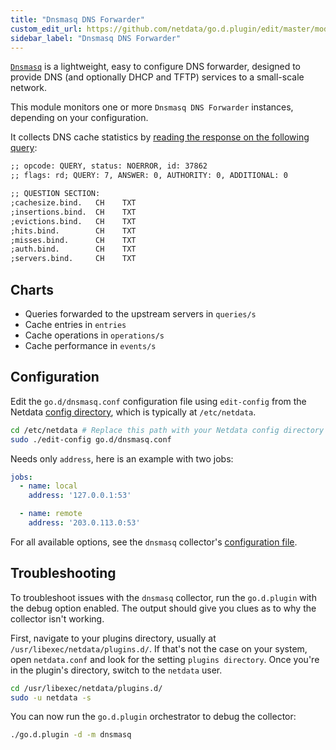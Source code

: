```yaml
---
title: "Dnsmasq DNS Forwarder"
custom_edit_url: https://github.com/netdata/go.d.plugin/edit/master/modules/dnsmasq/README.md
sidebar_label: "Dnsmasq DNS Forwarder"
---
```




[`Dnsmasq`](http://www.thekelleys.org.uk/dnsmasq/doc.html) is a lightweight, easy to configure DNS forwarder,
designed to provide DNS (and optionally DHCP and TFTP) services to a small-scale network.

This module monitors one or more `Dnsmasq DNS Forwarder` instances, depending on your configuration.

It collects DNS cache statistics by [reading the response on the following query](https://manpages.debian.org/stretch/dnsmasq-base/dnsmasq.8.en.html#NOTES):

```cmd
;; opcode: QUERY, status: NOERROR, id: 37862
;; flags: rd; QUERY: 7, ANSWER: 0, AUTHORITY: 0, ADDITIONAL: 0

;; QUESTION SECTION:
;cachesize.bind.   CH	 TXT
;insertions.bind.  CH	 TXT
;evictions.bind.   CH	 TXT
;hits.bind.        CH	 TXT
;misses.bind.      CH	 TXT
;auth.bind.        CH	 TXT
;servers.bind.     CH	 TXT
```

## Charts

-   Queries forwarded to the upstream servers in `queries/s`
-   Cache entries in `entries`
-   Cache operations in `operations/s`
-   Cache performance in `events/s`

## Configuration

Edit the `go.d/dnsmasq.conf` configuration file using `edit-config` from the Netdata [config
directory](/docs/configure/nodes), which is typically at `/etc/netdata`.

```bash
cd /etc/netdata # Replace this path with your Netdata config directory
sudo ./edit-config go.d/dnsmasq.conf
```

Needs only `address`, here is an example with two jobs:

```yaml
jobs:
  - name: local
    address: '127.0.0.1:53'

  - name: remote
    address: '203.0.113.0:53'
```

For all available options, see the `dnsmasq` collector's [configuration
file](https://github.com/netdata/go.d.plugin/blob/master/config/go.d/dnsmasq.conf).


## Troubleshooting

To troubleshoot issues with the `dnsmasq` collector, run the `go.d.plugin` with the debug option enabled.
The output should give you clues as to why the collector isn't working.

First, navigate to your plugins directory, usually at `/usr/libexec/netdata/plugins.d/`. If that's not the case on your
system, open `netdata.conf` and look for the setting `plugins directory`. Once you're in the plugin's directory, switch
to the `netdata` user.

```bash
cd /usr/libexec/netdata/plugins.d/
sudo -u netdata -s
```

You can now run the `go.d.plugin` orchestrator to debug the collector:

```bash
./go.d.plugin -d -m dnsmasq
```
